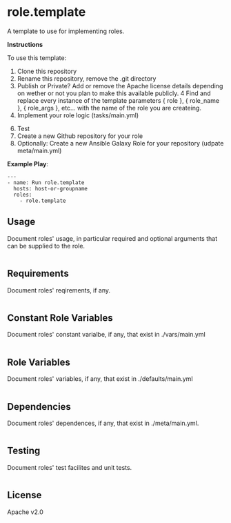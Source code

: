 role.template
========

A template to use for implementing roles.

**Instructions**

To use this template:

1. Clone this repository
2. Rename this repository, remove the .git directory
3. Publish or Private? Add or remove the Apache license details depending on wether or not you plan to make this available publicly. 
4 Find and replace every instance of the template parameters \{ role \}, \{ role_name \}, \{ role_args \}, etc... with the name of the role you are createing.
5. Implement your role logic (tasks/main.yml)
6) Test
7) Create a new Github repository for your role
8) Optionally: Create a new Ansible Galaxy Role for your repository (udpate meta/main.yml)

**Example Play**:
```
---
- name: Run role.template
  hosts: host-or-groupname
  roles:
    - role.template
```

Usage
-----

Document roles' usage, in particular required and optional arguments that can be supplied to the role.
```
```

Requirements
------------

Document roles' reqirements, if any.
```
```

Constant Role Variables
-----------------------

Document roles' constant varialbe, if any, that exist in ./vars/main.yml
```
```

Role Variables
-----------------------

Document roles' variables, if any, that exist in ./defaults/main.yml 
```
```

Dependencies
------------

Document roles' dependences, if any, that exist in ./meta/main.yml.
```
```

Testing
-------

Document roles' test facilites and unit tests.
```
```

License
-------

Apache v2.0
